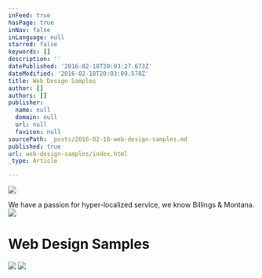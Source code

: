 ```yaml
---
inFeed: true
hasPage: true
inNav: false
inLanguage: null
starred: false
keywords: []
description: ''
datePublished: '2016-02-18T20:03:27.673Z'
dateModified: '2016-02-18T20:03:09.570Z'
title: Web Design Samples
author: []
authors: []
publisher:
  name: null
  domain: null
  url: null
  favicon: null
sourcePath: _posts/2016-02-18-web-design-samples.md
published: true
url: web-design-samples/index.html
_type: Article

---
```

![](https://the-grid-user-content.s3-us-west-2.amazonaws.com/7f44ccdf-6322-4fbd-8a8a-10684722a755.JPG)

We have a passion for hyper-localized service, we know Billings & Montana.
![](https://the-grid-user-content.s3-us-west-2.amazonaws.com/65f04ea9-dde0-4a6b-9516-f9239bbcf944.jpg)

# Web Design Samples
![](https://the-grid-user-content.s3-us-west-2.amazonaws.com/9da24e42-ae69-49b7-bb3d-6d34c22f07a6.jpg)
![](https://the-grid-user-content.s3-us-west-2.amazonaws.com/3244d2b5-e86c-4626-af39-af15fa8c73fe.jpg)